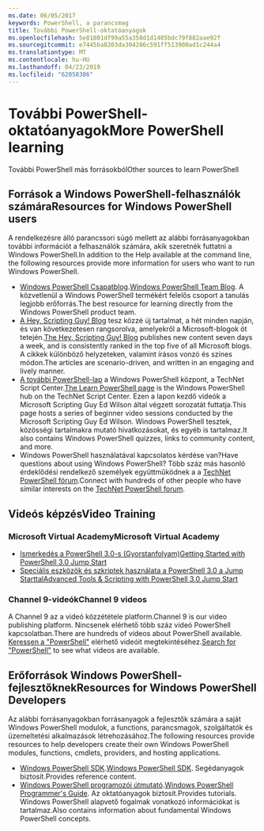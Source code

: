 ```yaml
---
ms.date: 06/05/2017
keywords: PowerShell, a parancsmag
title: További PowerShell-oktatóanyagok
ms.openlocfilehash: 5e81801df99a55a358d1d1405bdc79f882aae92f
ms.sourcegitcommit: e7445ba8203da304286c591ff513900ad1c244a4
ms.translationtype: MT
ms.contentlocale: hu-HU
ms.lasthandoff: 04/23/2019
ms.locfileid: "62058386"
---
```

# <a name="more-powershell-learning"></a><span data-ttu-id="e5182-103">További PowerShell-oktatóanyagok</span><span class="sxs-lookup"><span data-stu-id="e5182-103">More PowerShell learning</span></span>

<span data-ttu-id="e5182-104">További PowerShell más forrásokból</span><span class="sxs-lookup"><span data-stu-id="e5182-104">Other sources to learn PowerShell</span></span>

## <a name="resources-for-windows-powershell-users"></a><span data-ttu-id="e5182-105">Források a Windows PowerShell-felhasználók számára</span><span class="sxs-lookup"><span data-stu-id="e5182-105">Resources for Windows PowerShell users</span></span>

<span data-ttu-id="e5182-106">A rendelkezésre álló parancssori súgó mellett az alábbi forrásanyagokban további információt a felhasználók számára, akik szeretnék futtatni a Windows PowerShell.</span><span class="sxs-lookup"><span data-stu-id="e5182-106">In addition to the Help available at the command line, the following resources provide more information for users who want to run Windows PowerShell.</span></span>

- <span data-ttu-id="e5182-107">[Windows PowerShell Csapatblog](https://blogs.msdn.microsoft.com/powershell/).</span><span class="sxs-lookup"><span data-stu-id="e5182-107">[Windows PowerShell Team Blog](https://blogs.msdn.microsoft.com/powershell/).</span></span> <span data-ttu-id="e5182-108">A közvetlenül a Windows PowerShell termékért felelős csoport a tanulás legjobb erőforrás.</span><span class="sxs-lookup"><span data-stu-id="e5182-108">The best resource for learning directly from the Windows PowerShell product team.</span></span>
- <span data-ttu-id="e5182-109">[A Hey, Scripting Guy! Blog](https://blogs.technet.microsoft.com/heyscriptingguy/) tesz közzé új tartalmat, a hét minden napján, és van következetesen rangsorolva, amelyekről a Microsoft-blogok öt tetején.</span><span class="sxs-lookup"><span data-stu-id="e5182-109">[The Hey, Scripting Guy! Blog](https://blogs.technet.microsoft.com/heyscriptingguy/) publishes new content seven days a week, and is consistently ranked in the top five of all Microsoft blogs.</span></span> <span data-ttu-id="e5182-110">A cikkek különböző helyzeteken, valamint írásos vonzó és színes módon.</span><span class="sxs-lookup"><span data-stu-id="e5182-110">The articles are scenario-driven, and written in an engaging and lively manner.</span></span>
- <span data-ttu-id="e5182-111">[A további PowerShell-lap](https://blogs.technet.microsoft.com/heyscriptingguy/2015/01/04/weekend-scripter-the-best-ways-to-learn-powershell/) a Windows PowerShell központ, a TechNet Script Center.</span><span class="sxs-lookup"><span data-stu-id="e5182-111">[The Learn PowerShell page](https://blogs.technet.microsoft.com/heyscriptingguy/2015/01/04/weekend-scripter-the-best-ways-to-learn-powershell/) is the Windows PowerShell hub on the TechNet Script Center.</span></span> <span data-ttu-id="e5182-112">Ezen a lapon kezdő videók a Microsoft Scripting Guy Ed Wilson által végzett sorozatát futtatja.</span><span class="sxs-lookup"><span data-stu-id="e5182-112">This page hosts a series of beginner video sessions conducted by the Microsoft Scripting Guy Ed Wilson.</span></span> <span data-ttu-id="e5182-113">Windows PowerShell tesztek, közösségi tartalmakra mutató hivatkozásokat, és egyéb is tartalmaz.</span><span class="sxs-lookup"><span data-stu-id="e5182-113">It also contains Windows PowerShell quizzes, links to community content, and more.</span></span>
- <span data-ttu-id="e5182-114">Windows PowerShell használatával kapcsolatos kérdése van?</span><span class="sxs-lookup"><span data-stu-id="e5182-114">Have questions about using Windows PowerShell?</span></span> <span data-ttu-id="e5182-115">Több száz más hasonló érdeklődési rendelkező személyek együttműködnek a a [TechNet PowerShell fórum](https://social.technet.microsoft.com/Forums/home?forum=winserverpowershell).</span><span class="sxs-lookup"><span data-stu-id="e5182-115">Connect with hundreds of other people who have similar interests on the [TechNet PowerShell forum](https://social.technet.microsoft.com/Forums/home?forum=winserverpowershell).</span></span>

## <a name="video-training"></a><span data-ttu-id="e5182-116">Videós képzés</span><span class="sxs-lookup"><span data-stu-id="e5182-116">Video Training</span></span>

### <a name="microsoft-virtual-academy"></a><span data-ttu-id="e5182-117">Microsoft Virtual Academy</span><span class="sxs-lookup"><span data-stu-id="e5182-117">Microsoft Virtual Academy</span></span>

- [<span data-ttu-id="e5182-118">Ismerkedés a PowerShell 3.0-s (Gyorstanfolyam)</span><span class="sxs-lookup"><span data-stu-id="e5182-118">Getting Started with PowerShell 3.0 Jump Start</span></span>](https://mva.microsoft.com/en-US/training-courses/getting-started-with-powershell-30-jump-start-8276)
- [<span data-ttu-id="e5182-119">Speciális eszközök és szkriptek használata a PowerShell 3.0 a Jump Starttal</span><span class="sxs-lookup"><span data-stu-id="e5182-119">Advanced Tools & Scripting with PowerShell 3.0 Jump Start</span></span>](https://mva.microsoft.com/en-US/training-courses/advanced-tools-scripting-with-powershell-30-jump-start-8277)

### <a name="channel-9-videos"></a><span data-ttu-id="e5182-120">Channel 9-videók</span><span class="sxs-lookup"><span data-stu-id="e5182-120">Channel 9 videos</span></span>

<span data-ttu-id="e5182-121">A Channel 9 az a videó közzététele platform.</span><span class="sxs-lookup"><span data-stu-id="e5182-121">Channel 9 is our video publishing platform.</span></span> <span data-ttu-id="e5182-122">Nincsenek elérhető több száz videó PowerShell kapcsolatban.</span><span class="sxs-lookup"><span data-stu-id="e5182-122">There are hundreds of videos about PowerShell available.</span></span> <span data-ttu-id="e5182-123">[Keressen a "PowerShell"](https://channel9.msdn.com/Search?term=PowerShell&sortBy=top-rated) elérhető videóit megtekintéséhez.</span><span class="sxs-lookup"><span data-stu-id="e5182-123">[Search for "PowerShell"](https://channel9.msdn.com/Search?term=PowerShell&sortBy=top-rated) to see what videos are available.</span></span>

## <a name="resources-for-windows-powershell-developers"></a><span data-ttu-id="e5182-124">Erőforrások Windows PowerShell-fejlesztőknek</span><span class="sxs-lookup"><span data-stu-id="e5182-124">Resources for Windows PowerShell Developers</span></span>

<span data-ttu-id="e5182-125">Az alábbi forrásanyagokban forrásanyagok a fejlesztők számára a saját Windows PowerShell modulok, a functions, parancsmagok, szolgáltatók és üzemeltetési alkalmazások létrehozásához.</span><span class="sxs-lookup"><span data-stu-id="e5182-125">The following resources provide resources to help developers create their own Windows PowerShell modules, functions, cmdlets, providers, and hosting applications.</span></span>

- <span data-ttu-id="e5182-126">[Windows PowerShell SDK](https://go.microsoft.com/fwlink/p/?LinkID=89595).</span><span class="sxs-lookup"><span data-stu-id="e5182-126">[Windows PowerShell SDK](https://go.microsoft.com/fwlink/p/?LinkID=89595).</span></span> <span data-ttu-id="e5182-127">Segédanyagok biztosít.</span><span class="sxs-lookup"><span data-stu-id="e5182-127">Provides reference content.</span></span>
- <span data-ttu-id="e5182-128">[Windows PowerShell programozói útmutató](https://go.microsoft.com/fwlink/p/?LinkID=89596).</span><span class="sxs-lookup"><span data-stu-id="e5182-128">[Windows PowerShell Programmer's Guide](https://go.microsoft.com/fwlink/p/?LinkID=89596).</span></span> <span data-ttu-id="e5182-129">Az oktatóanyagok biztosít.</span><span class="sxs-lookup"><span data-stu-id="e5182-129">Provides tutorials.</span></span> <span data-ttu-id="e5182-130">Windows PowerShell alapvető fogalmak vonatkozó információkat is tartalmaz.</span><span class="sxs-lookup"><span data-stu-id="e5182-130">Also contains information about fundamental Windows PowerShell concepts.</span></span>

